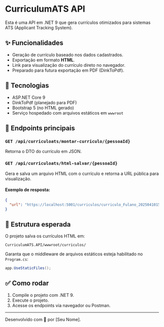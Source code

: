 # CurriculumATS API

Esta é uma API em .NET 9 que gera currículos otimizados para sistemas ATS (Applicant Tracking System).

## ✨ Funcionalidades

- Geração de currículo baseado nos dados cadastrados.
- Exportação em formato **HTML**.
- Link para visualização do currículo direto no navegador.
- Preparado para futura exportação em PDF (DinkToPdf).

## 🔧 Tecnologias

- ASP.NET Core 9
- DinkToPdf (planejado para PDF)
- Bootstrap 5 (no HTML gerado)
- Serviço hospedado com arquivos estáticos em `wwwroot`

## 📂 Endpoints principais

### `GET /api/curriculoats/montar-curriculo/{pessoaId}`

Retorna o DTO do currículo em JSON.

### `GET /api/curriculoats/html-salvar/{pessoaId}`

Gera e salva um arquivo HTML com o currículo e retorna a URL pública para visualização.

#### Exemplo de resposta:
```json
{
  "url": "https://localhost:5001/curriculos/curriculo_Fulano_20250410154830.html"
}
```

## 📁 Estrutura esperada

O projeto salva os currículos HTML em:

```
CurriculumATS.API/wwwroot/curriculos/
```

Garanta que o middleware de arquivos estáticos esteja habilitado no `Program.cs`:

```csharp
app.UseStaticFiles();
```

## ✅ Como rodar

1. Compile o projeto com .NET 9.
2. Execute o projeto.
3. Acesse os endpoints via navegador ou Postman.

---

Desenvolvido com 💼 por [Seu Nome].